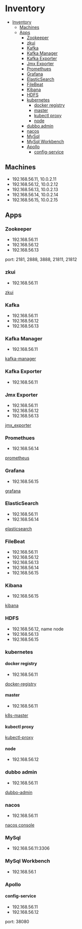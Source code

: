 # Inventory

- [Inventory](#inventory)
  - [Machines](#machines)
  - [Apps](#apps)
    - [Zookeeper](#zookeeper)
    - [zkui](#zkui)
    - [Kafka](#kafka)
    - [Kafka Manager](#kafka-manager)
    - [Kafka Exporter](#kafka-exporter)
    - [Jmx Exporter](#jmx-exporter)
    - [Promethues](#promethues)
    - [Grafana](#grafana)
    - [ElasticSearch](#elasticsearch)
    - [FileBeat](#filebeat)
    - [Kibana](#kibana)
    - [HDFS](#hdfs)
    - [kubernetes](#kubernetes)
      - [docker registry](#docker-registry)
      - [master](#master)
      - [kubectl proxy](#kubectl-proxy)
      - [node](#node)
    - [dubbo admin](#dubbo-admin)
    - [nacos](#nacos)
    - [MySql](#mysql)
    - [MySql Workbench](#mysql-workbench)
    - [Apollo](#apollo)
      - [config-service](#config-service)

## Machines

- 192.168.56.11, 10.0.2.11
- 192.168.56.12, 10.0.2.12
- 192.168.56.13, 10.0.2.13
- 192.168.56.14, 10.0.2.14
- 192.168.56.15, 10.0.2.15

## Apps

### Zookeeper

- 192.168.56.11
- 192.168.56.12
- 192.168.56.13

port: 2181, 2888, 3888, 21811, 21812

### zkui

- 192.168.56.11

[zkui](http://192.168.56.11:9090)

### Kafka

- 192.168.56.11
- 192.168.56.12
- 192.168.56.13

### Kafka Manager

- 192.168.56.11

[kafka-manager](http://192.168.56.11:9000/)

### Kafka Exporter

- 192.168.56.11

### Jmx Exporter

- 192.168.56.11
- 192.168.56.12
- 192.168.56.13

[jmx_exporter](http://192.168.56.11:9000/)

### Promethues

- 192.168.56.14

[prometheus](http://192.168.56.14:9090/graph)

### Grafana

- 192.168.56.15

[grafana](http://192.168.56.15:3000)

### ElasticSearch

- 192.168.56.11
- 192.168.56.14

[elasticsearch](http://192.168.56.14:9200/)

### FileBeat

- 192.168.56.11
- 192.168.56.12
- 192.168.56.13
- 192.168.56.14
- 192.168.56.15

### Kibana

- 192.168.56.15

[kibana](http://192.168.56.15:5601/)

### HDFS

- 192.168.56.12, name node
- 192.168.56.13
- 192.168.56.15

### kubernetes

#### docker registry

- 192.168.56.11

[docker-registry](http://192.168.56.11:15000/)

#### master

- 192.168.56.11

[k8s-master](https://10.0.2.11:6443)

#### kubectl proxy

[kubectl-proxy](http://192.168.56.11:8001/)

#### node

- 192.168.56.12

### dubbo admin

- 192.168.56.11

[dubbo-admin](http://192.168.56.11:20881)

### nacos

- 192.168.56.11

[nacos console](http://192.168.56.11:8848/nacos/index.html)

### MySql

- 192.168.56.11:3306

### MySql Workbench

- 192.168.56.1

### Apollo

#### config-service

- 192.168.56.11
- 192.168.56.12

port: 38080
